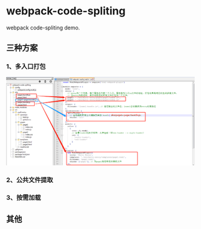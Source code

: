 # webpack-code-spliting

webpack code-spliting demo.

## 三种方案

### 1、多入口打包
![blockchain](https://github.com/Lucky-LYZ/webpack-code-spliting/blob/master/src/multi-entry/assets/img/webpack%E9%85%8D%E7%BD%AE%E6%96%87%E4%BB%B6%E4%B8%8E%E6%89%93%E5%8C%85%E7%94%9F%E6%88%90%E6%96%87%E4%BB%B6%E4%B9%8B%E9%97%B4%E7%9A%84%E5%85%B3%E7%B3%BB.png "webpack配置文件与打包生成文件之间的关系.png")


### 2、公共文件提取

### 3、按需加载

## 其他
